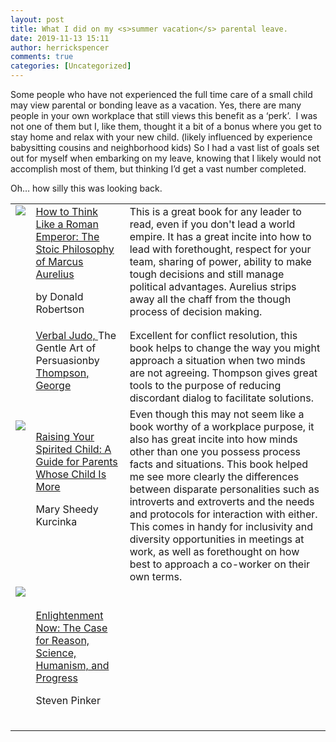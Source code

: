 ```yaml
---
layout: post
title: What I did on my <s>summer vacation</s> parental leave.
date: 2019-11-13 15:11
author: herrickspencer
comments: true
categories: [Uncategorized]
---
```

Some people who have not experienced the full time care of a small child may view parental or bonding leave as a vacation. Yes, there are many people in your own workplace that still views this benefit as a ‘perk’.  I was not one of them but I, like them, thought it a bit of a bonus where you get to stay home and relax with your new child. (likely influenced by experience babysitting cousins and neighborhood kids) So I had a vast list of goals set out for myself when embarking on my leave, knowing that I likely would not accomplish most of them, but thinking I’d get a vast number completed.

Oh… how silly this was looking back.

<table border="0" cellspacing="0" cellpadding="2">
<tbody>
<tr>
<td valign="top"><img src="https://images-na.ssl-images-amazon.com/images/I/41xhHZ4ZSWL.SX150.jpg" /></td>
<td valign="top"><a href="https://www.amazon.com/gp/product/B07D2C5NNV/ref=kinw_myk_ro_title">How to Think Like a Roman Emperor: The Stoic Philosophy of Marcus Aurelius</a>

by Donald Robertson</td>
<td valign="top">This is a great book for any leader to read, even if you don't lead a world empire. It has a great incite into how to lead with forethought, respect for your team, sharing of power, ability to make tough decisions and still manage political advantages. Aurelius strips away all the chaff from the though process of decision making.</td>
</tr>
<tr>
<td valign="top"><img style="margin:0 5px 0 0;float:left;display:inline;" src="https://secure.syndetics.com/index.aspx?isbn=9780062331434/MC.GIF&amp;client=kclsp&amp;type=xw12&amp;oclc=" alt="" align="left" /></td>
<td valign="top"><a href="https://kcls.bibliocommons.com/item/show/1676106082">Verbal Judo, </a>The Gentle Art of Persuasionby <a href="https://kcls.bibliocommons.com/v2/search?query=Thompson%2C+George&amp;searchType=author">Thompson, George</a></td>
<td valign="top">Excellent for conflict resolution, this book helps to change the way you might approach a situation when two minds are not agreeing. Thompson gives great tools to the purpose of reducing discordant dialog to facilitate solutions.</td>
</tr>
<tr>
<td valign="top">&nbsp;

<img src="https://images-na.ssl-images-amazon.com/images/I/41r8uiR8pJL.SX150.jpg" />

&nbsp;</td>
<td valign="top">&nbsp;

<a href="https://www.amazon.com/gp/product/B000FC13GS/ref=kinw_myk_ro_title">Raising Your Spirited Child: A Guide for Parents Whose Child Is More</a>

Mary Sheedy Kurcinka</td>
<td valign="top">Even though this may not seem like a book worthy of a workplace purpose, it also has great incite into how minds other than one you possess process facts and situations. This book helped me see more clearly the differences between disparate personalities such as introverts and extroverts and the needs and protocols for interaction with either. This comes in handy for inclusivity and diversity opportunities in meetings at work, as well as forethought on how best to approach a co-worker on their own terms.</td>
</tr>
<tr>
<td valign="top"><img src="https://images-na.ssl-images-amazon.com/images/I/51kXUK2wo7L.SX150.jpg" /></td>
<td valign="top">&nbsp;

<a href="https://www.amazon.com/gp/product/B073TJBYTB/ref=kinw_myk_ro_title">Enlightenment Now: The Case for Reason, Science, Humanism, and Progress</a>

Steven Pinker</td>
<td valign="top"></td>
</tr>
<tr>
<td valign="top"></td>
<td valign="top"></td>
<td valign="top"></td>
</tr>
<tr>
<td valign="top"></td>
<td valign="top"></td>
<td valign="top"></td>
</tr>
<tr>
<td valign="top"></td>
<td valign="top"></td>
<td valign="top"></td>
</tr>
</tbody>
</table>
